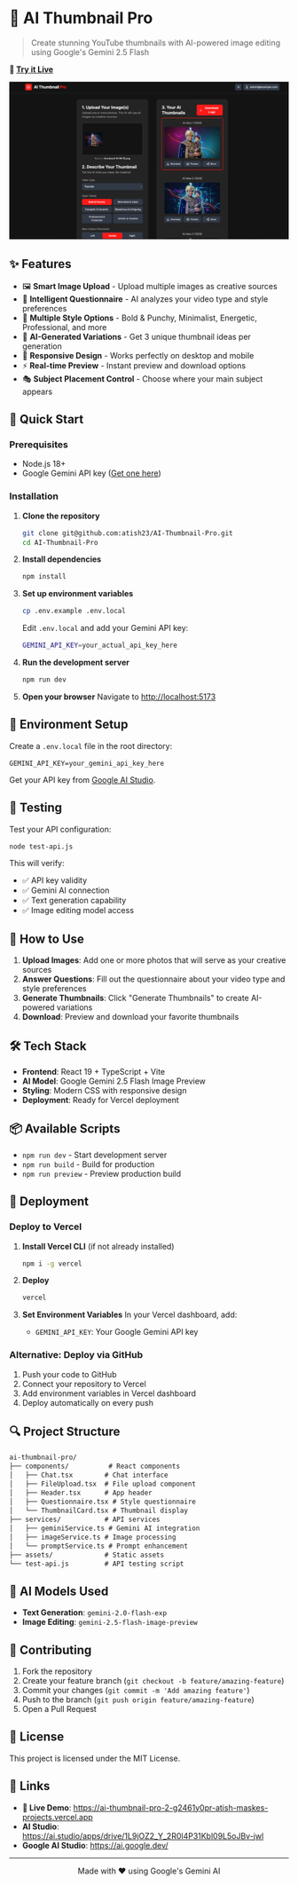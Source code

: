 # 🎨 AI Thumbnail Pro

> Create stunning YouTube thumbnails with AI-powered image editing using Google's Gemini 2.5 Flash

**🚀 [Try it Live](https://ai-thumbnail-pro-2-g2461y0pr-atish-maskes-projects.vercel.app)**

![AI Thumbnail Pro Demo](./assets/app-demo.png)

## ✨ Features

- 🖼️ **Smart Image Upload** - Upload multiple images as creative sources
- 🎯 **Intelligent Questionnaire** - AI analyzes your video type and style preferences
- 🎨 **Multiple Style Options** - Bold & Punchy, Minimalist, Energetic, Professional, and more
- 🔄 **AI-Generated Variations** - Get 3 unique thumbnail ideas per generation
- 📱 **Responsive Design** - Works perfectly on desktop and mobile
- ⚡ **Real-time Preview** - Instant preview and download options
- 🎭 **Subject Placement Control** - Choose where your main subject appears

## 🚀 Quick Start

### Prerequisites
- Node.js 18+ 
- Google Gemini API key ([Get one here](https://ai.google.dev/))

### Installation

1. **Clone the repository**
   ```bash
   git clone git@github.com:atish23/AI-Thumbnail-Pro.git
   cd AI-Thumbnail-Pro
   ```

2. **Install dependencies**
   ```bash
   npm install
   ```

3. **Set up environment variables**
   ```bash
   cp .env.example .env.local
   ```
   Edit `.env.local` and add your Gemini API key:
   ```bash
   GEMINI_API_KEY=your_actual_api_key_here
   ```

4. **Run the development server**
   ```bash
   npm run dev
   ```

5. **Open your browser**
   Navigate to [http://localhost:5173](http://localhost:5173)

## 🔧 Environment Setup

Create a `.env.local` file in the root directory:

```env
GEMINI_API_KEY=your_gemini_api_key_here
```

Get your API key from [Google AI Studio](https://ai.google.dev/).

## 🧪 Testing

Test your API configuration:

```bash
node test-api.js
```

This will verify:
- ✅ API key validity
- ✅ Gemini AI connection
- ✅ Text generation capability
- ✅ Image editing model access

## 📱 How to Use

1. **Upload Images**: Add one or more photos that will serve as your creative sources
2. **Answer Questions**: Fill out the questionnaire about your video type and style preferences
3. **Generate Thumbnails**: Click "Generate Thumbnails" to create AI-powered variations
4. **Download**: Preview and download your favorite thumbnails

## 🛠️ Tech Stack

- **Frontend**: React 19 + TypeScript + Vite
- **AI Model**: Google Gemini 2.5 Flash Image Preview
- **Styling**: Modern CSS with responsive design
- **Deployment**: Ready for Vercel deployment

## 📦 Available Scripts

- `npm run dev` - Start development server
- `npm run build` - Build for production
- `npm run preview` - Preview production build

## 🚀 Deployment

### Deploy to Vercel

1. **Install Vercel CLI** (if not already installed)
   ```bash
   npm i -g vercel
   ```

2. **Deploy**
   ```bash
   vercel
   ```

3. **Set Environment Variables**
   In your Vercel dashboard, add:
   - `GEMINI_API_KEY`: Your Google Gemini API key

### Alternative: Deploy via GitHub

1. Push your code to GitHub
2. Connect your repository to Vercel
3. Add environment variables in Vercel dashboard
4. Deploy automatically on every push

## 🔍 Project Structure

```
ai-thumbnail-pro/
├── components/          # React components
│   ├── Chat.tsx        # Chat interface
│   ├── FileUpload.tsx  # File upload component
│   ├── Header.tsx      # App header
│   ├── Questionnaire.tsx # Style questionnaire
│   └── ThumbnailCard.tsx # Thumbnail display
├── services/           # API services
│   ├── geminiService.ts # Gemini AI integration
│   ├── imageService.ts # Image processing
│   └── promptService.ts # Prompt enhancement
├── assets/             # Static assets
└── test-api.js         # API testing script
```

## 🎯 AI Models Used

- **Text Generation**: `gemini-2.0-flash-exp`
- **Image Editing**: `gemini-2.5-flash-image-preview`

## 🤝 Contributing

1. Fork the repository
2. Create your feature branch (`git checkout -b feature/amazing-feature`)
3. Commit your changes (`git commit -m 'Add amazing feature'`)
4. Push to the branch (`git push origin feature/amazing-feature`)
5. Open a Pull Request

## 📄 License

This project is licensed under the MIT License.

## 🔗 Links

- **🚀 Live Demo**: https://ai-thumbnail-pro-2-g2461y0pr-atish-maskes-projects.vercel.app
- **AI Studio**: https://ai.studio/apps/drive/1L9jOZ2_Y_2R0l4P31Kbl09L5oJBv-jwl
- **Google AI Studio**: https://ai.google.dev/

---

<div align="center">
Made with ❤️ using Google's Gemini AI
</div>

